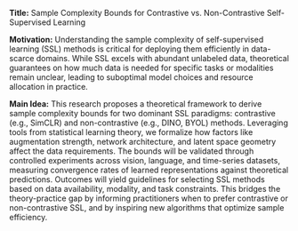 **Title:** Sample Complexity Bounds for Contrastive vs. Non-Contrastive Self-Supervised Learning  

**Motivation:** Understanding the sample complexity of self-supervised learning (SSL) methods is critical for deploying them efficiently in data-scarce domains. While SSL excels with abundant unlabeled data, theoretical guarantees on how much data is needed for specific tasks or modalities remain unclear, leading to suboptimal model choices and resource allocation in practice.  

**Main Idea:** This research proposes a theoretical framework to derive sample complexity bounds for two dominant SSL paradigms: contrastive (e.g., SimCLR) and non-contrastive (e.g., DINO, BYOL) methods. Leveraging tools from statistical learning theory, we formalize how factors like augmentation strength, network architecture, and latent space geometry affect the data requirements. The bounds will be validated through controlled experiments across vision, language, and time-series datasets, measuring convergence rates of learned representations against theoretical predictions. Outcomes will yield guidelines for selecting SSL methods based on data availability, modality, and task constraints. This bridges the theory-practice gap by informing practitioners when to prefer contrastive or non-contrastive SSL, and by inspiring new algorithms that optimize sample efficiency.